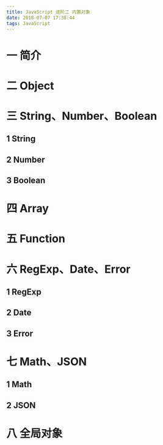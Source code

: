 ```yaml
---
title: JavaScript 进阶二 内置对象
date: 2018-07-07 17:38:44
tags: JavaScript
---
```

# 一 简介


# 二 Object

# 三 String、Number、Boolean
## 1 String

## 2 Number

## 3 Boolean

# 四 Array

# 五 Function

# 六 RegExp、Date、Error
## 1 RegExp

## 2 Date

## 3 Error

# 七 Math、JSON

## 1 Math

## 2 JSON

# 八 全局对象
